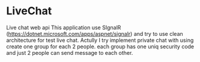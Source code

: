 # LiveChat
Live chat web api
This application use SIgnalR (https://dotnet.microsoft.com/apps/aspnet/signalr)
and try to use clean architecture for test live chat.
Actully I try implement private chat with  using create one group for each 2 people.
each group has one uniq security code and just 2 people can send message to each other.


